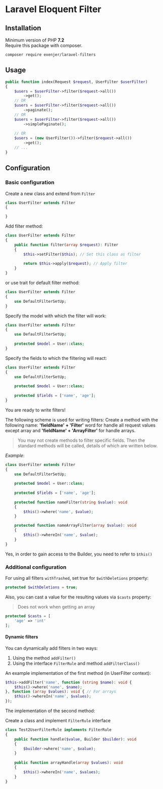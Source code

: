 # Laravel Eloquent Filter

## Installation
Minimum version of PHP **7.2**\
Require this package with composer.

```
composer require exenjer/laravel-filters
```
## Usage
```php
public function index(Request $request, UserFilter $userFilter)
{
    $users = $userFilter->filter($request->all())
        ->get();
    // OR
    $users = $userFilter->filter($request->all())
        ->paginate();
    // OR
    $users = $userFilter->filter($request->all())
        ->simplePaginate();
        
    // OR
    $users = (new UserFilter())->filter($request->all())
        ->get();
    // ...
}
```

## Configuration
### Basic configuration
Create a new class and extend from `Filter`
```php
class UserFilter extends Filter
{

}
```

Add filter method:
```php
class UserFilter extends Filter
{
    public function filter(array $request): Filter
    {
        $this->setFilter($this); // Set this class as filter
    
        return $this->apply($request); // Apply filter
    }
}
```
or use trait for default filter method:
```php
class UserFilter extends Filter
{
    use DefaultFilterSetUp;
}
```
Specify the model with which the filter will work:
```php
class UserFilter extends Filter
{
    use DefaultFilterSetUp;
    
    protected $model = User::class;
}
```
Specify the fields to which the filtering will react:
```php
class UserFilter extends Filter
{
    use DefaultFilterSetUp;
    
    protected $model = User::class;
    
    protected $fields = ['name', 'age'];
}
```
You are ready to write filters!

The following scheme is used for writing filters: Create a method with the following name: **'fieldName' + 'Filter'** word for handle all request 
values except array and **'fieldName' + 'ArrayFilter'** for handle arrays.
>You may not create methods to filter specific fields. Then the standard methods will be called, details of which are written below.

*Example*:
```php
class UserFilter extends Filter
{
    use DefaultFilterSetUp;
    
    protected $model = User::class;
    
    protected $fields = ['name', 'age'];
    
    protected function nameFilter(string $value): void
    {
        $this()->where('name', $value);
    }

    protected function nameArrayFilter(array $value): void
    {
        $this()->whereIn('name', $value);
    }
}
```
Yes, in order to gain access to the Builder, you need to refer to `$this()`
### Additional configuration
For using all filters `withTrashed`, set true for `$withDeletions` property:
```php
protected $withDeletions = true;
```

Also, you can cast a value for the resulting values via `$casts` property:

> Does not work when getting an array
```php
protected $casts = [
    'age' => 'int'
];
```
#### Dynamic filters
You can dynamically add filters in two ways:
1. Using the method `addFilter()`
2. Using the interface `FilterRule` and method `addFilterClass()`

An example implementation of the first method (in UserFilter context):
```php
$this->addFilter('name', function (string $name): void {
    $this()->where('name', $name);
}, function (array $values): void { // For arrays
    $this()->whereIn('name', $values);
});
```
The implementation of the second method:

Create a class and implement `FilterRule` interface
```php
class Test2UserFilterRule implements FilterRule
{
    public function handle($value, Builder $builder): void
    {
        $builder->where('name', $value);
    }
 
    public function arrayHandle(array $values): void
    {
        $this()->whereIn('name', $values);
    }
}
```
